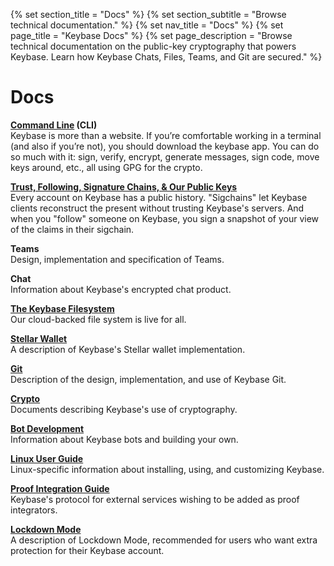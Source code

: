 {% set section_title = "Docs" %}
{% set section_subtitle = "Browse technical documentation." %}
{% set nav_title = "Docs" %}
{% set page_title = "Keybase Docs" %}
{% set page_description = "Browse technical documentation on the public-key cryptography that powers Keybase. Learn how Keybase Chats, Files, Teams, and Git are secured." %}

# Docs

**[Command Line](/docs/cli) (CLI)**  
Keybase is more than a website. If you’re comfortable working in a terminal (and also if you’re not), you should download the keybase app. You can do so much with it: sign, verify, encrypt, generate messages, sign code, move keys around, etc., all using GPG for the crypto.

**[Trust, Following, Signature Chains, & Our Public Keys](/docs/server)**  
Every account on Keybase has a public history. "Sigchains" let Keybase clients reconstruct the present without trusting Keybase's servers. And when you "follow" someone on Keybase, you sign a snapshot of your view of the claims in their sigchain.

**Teams**  
Design, implementation and specification of Teams.

**Chat**  
Information about Keybase's encrypted chat product.

**[The Keybase Filesystem](/docs/crypto/kbfs)**  
Our cloud-backed file system is live for all.

**[Stellar Wallet](/docs/server/stellar)**  
A description of Keybase's Stellar wallet implementation.

**[Git](/docs/git)**  
Description of the design, implementation, and use of Keybase Git.

**[Crypto](/docs/crypto)**  
Documents describing Keybase's use of cryptography.

**[Bot Development](/docs/bots)**  
Information about Keybase bots and building your own.

**[Linux User Guide](/docs/linux)**  
Linux-specific information about installing, using, and customizing Keybase.

**[Proof Integration Guide](/guides/proof-integration-guide)**  
Keybase's protocol for external services wishing to be added as proof integrators.

**[Lockdown Mode](docs/lockdown)**  
A description of Lockdown Mode, recommended for users who want extra protection for their Keybase account.
